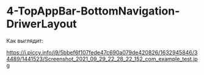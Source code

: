 # 4-TopAppBar-BottomNavigation-DriwerLayout

Как выглядит:

https://i.piccy.info/i9/5bbef6f107fede47c690a079de420826/1632945846/34489/1441523/Screenshot_2021_09_29_22_28_22_152_com_example_test.jpg
